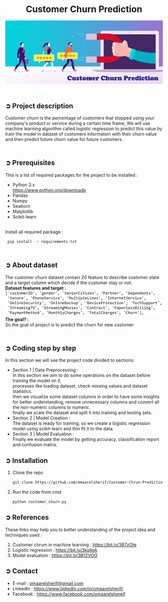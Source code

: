 
<!-- PROJECT TITLE -->
**<h1 align="center">Customer Churn Prediction</h1>**

<!-- LOGO -->
<p align="center">
  <img src="Images/customer_chrun.jpg" />
</p>

<!-- PROJECT DESCRIPTION -->
## <br/>➲ Project description
Customer churn is the percentage of customers that stopped using your company's product
or service during a certain time frame, We will use machine learning algorithm called logistic regression to predict this value by train the model in dataset of customers information with their churn value and then predict future churn value for future customers.

<!-- PREREQUISTIES -->
## <br/>➲ Prerequisites
This is a list of required packages for the project to be installed :
* Python 3.x<br><https://www.python.org/downloads>
* Pandas 
* Numpy
* Seaborn
* Matplotlib
* Scikit-learn

<br>
Install all required package :

 ```sh
  pip install -r requirements.txt
  ```

<!-- ABOUT DATASET -->
## <br/>➲ About dataset
The customer churn dataset contain 20 feature to describe customer state<br>
and a target column which decide if the customer stay or not.
<br>**Dataset features and target :**
<img src="Images/dataset_columns.png" alt="Logo">
<br>**The goal? :**
<br>So the goal of project is to predict the churn for new customer 


<!-- CODING STEP BY STEP -->
## <br/>➲ Coding step by step
In this section we will see the project code divided to sections:<br>
- Section 1 | Data Preprocessing : <br>
In this section we aim to do some operations on the dataset before training the model on it, <br>processes like loading dataset, check missing values and dataset statistics.
<br>then we visualize some dataset columns in order to have some insights for better understanding, remove unnecessary columns and convert all the non-numeric columns to numeric.
<br> finally we scale the dataset and split it into training and testing sets.
- Section 2 | Model Creation : <br>
The dataset is ready for training, so we create a logistic regression model using scikit-learn and thin fit it to the data.
- Section 3 | Model Evaluation : <br>
Finally we evaluate the model by getting accuracy, classification report and confusion matrix.

<!-- INSTALLATION -->
## **➲ Installation**

1. Clone the repo
   ```sh
   git clone https://github.com/omaarelsherif/Customer-Chrun-Prediction-Using-Machine-Learning.git
   ```
2. Run the code from cmd
   ```sh
   python customer_churn.py
   
<!-- REFERENCES -->
## **➲ References**
 
These links may help you to better understanding of the project idea and techniques used :
1. Customer chrum in machine learning : https://bit.ly/3B7zOte
2. Logistic regression : https://bit.ly/3kqIIeA
3. Model evaluation : https://bit.ly/3B12VOO

<!-- CONTACT -->
## **➲ Contact**

- E-mail   : [omaarelsherif@gmail.com](mailto:omaarelsherif@gmail.com)
- LinkedIn : https://www.linkedin.com/in/omaarelsherif/
- Facebook : https://www.facebook.com/omaarelshereif
